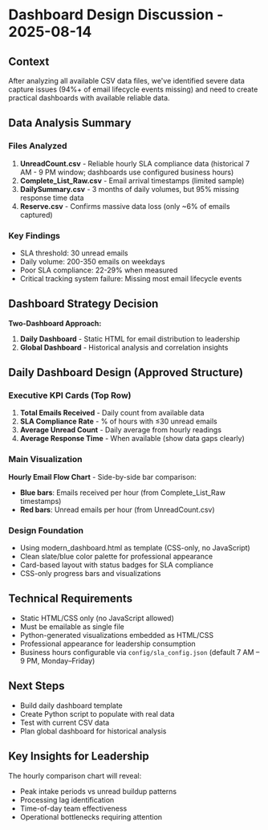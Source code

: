 # Dashboard Design Discussion - 2025-08-14

## Context
After analyzing all available CSV data files, we've identified severe data capture issues (94%+ of email lifecycle events missing) and need to create practical dashboards with available reliable data.

## Data Analysis Summary

### Files Analyzed
1. **UnreadCount.csv** - Reliable hourly SLA compliance data (historical 7 AM - 9 PM window; dashboards use configured business hours)
2. **Complete_List_Raw.csv** - Email arrival timestamps (limited sample)
3. **DailySummary.csv** - 3 months of daily volumes, but 95% missing response time data
4. **Reserve.csv** - Confirms massive data loss (only ~6% of emails captured)

### Key Findings
- SLA threshold: 30 unread emails
- Daily volume: 200-350 emails on weekdays
- Poor SLA compliance: 22-29% when measured
- Critical tracking system failure: Missing most email lifecycle events

## Dashboard Strategy Decision

**Two-Dashboard Approach:**
1. **Daily Dashboard** - Static HTML for email distribution to leadership
2. **Global Dashboard** - Historical analysis and correlation insights

## Daily Dashboard Design (Approved Structure)

### Executive KPI Cards (Top Row)
1. **Total Emails Received** - Daily count from available data
2. **SLA Compliance Rate** - % of hours with ≤30 unread emails
3. **Average Unread Count** - Daily average from hourly readings
4. **Average Response Time** - When available (show data gaps clearly)

### Main Visualization
**Hourly Email Flow Chart** - Side-by-side bar comparison:
- **Blue bars**: Emails received per hour (from Complete_List_Raw timestamps)
- **Red bars**: Unread emails per hour (from UnreadCount.csv)

### Design Foundation
- Using modern_dashboard.html as template (CSS-only, no JavaScript)
- Clean slate/blue color palette for professional appearance
- Card-based layout with status badges for SLA compliance
- CSS-only progress bars and visualizations

## Technical Requirements
- Static HTML/CSS only (no JavaScript allowed)
- Must be emailable as single file
- Python-generated visualizations embedded as HTML/CSS
- Professional appearance for leadership consumption
- Business hours configurable via `config/sla_config.json` (default 7 AM – 9 PM, Monday–Friday)

## Next Steps
- Build daily dashboard template
- Create Python script to populate with real data
- Test with current CSV data
- Plan global dashboard for historical analysis

## Key Insights for Leadership
The hourly comparison chart will reveal:
- Peak intake periods vs unread buildup patterns
- Processing lag identification
- Time-of-day team effectiveness
- Operational bottlenecks requiring attention